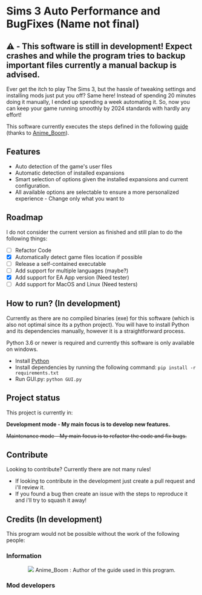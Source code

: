 # Sims 3 Auto Performance and BugFixes (Name not final)

## ⚠️ - This software is still in development! Expect crashes and while the program tries to backup important files currently a manual backup is advised.

Ever get the itch to play The Sims 3, but the hassle of tweaking settings and installing mods just put you off? Same here! Instead of spending 20 minutes doing it manually, I ended up spending a week automating it. So, now you can keep your game running smoothly by 2024 standards with hardly any effort!

This software currently executes the steps defined in the following [guide](https://steamcommunity.com/sharedfiles/filedetails/?id=1131162350) (thanks to [Anime_Boom](https://steamcommunity.com/profiles/76561198115872149)).

## Features
* Auto detection of the game's user files
* Automatic detection of installed expansions
* Smart selection of options given the installed expansions and current configuration.
* All available options are selectable to ensure a more personalized experience - Change only what you want to

## Roadmap
I do not consider the current version as finished and still plan to do the following things:
- [ ] Refactor Code
- [x] Automatically detect game files location if possible
- [ ] Release a self-contained executable
- [ ] Add support for multiple languages (maybe?)
- [x] Add support for EA App version (Need tester)
- [ ] Add support for MacOS and Linux (Need testers)

## How to run? (In development)
Currently as there are no compiled binaries (exe) for this software (which is also not optimal since its a python project). You will have to install Python and its dependencies manually, however it is a straightforward process.

Python 3.6 or newer is required and currently this software is only available on windows.

* Install [Python](https://www.python.org/ftp/python/3.13.0/python-3.13.0-amd64.exe)
* Install dependencies by running the following command: `pip install -r requirements.txt`
* Run GUI.py: `python GUI.py`

## Project status
This project is currently in:

**Development mode - My main focus is to develop new features.**

~~Maintenance mode - My main focus is to refactor the code and fix bugs.~~


## Contribute
Looking to contribute? Currently there are not many rules!

* If looking to contribute in the development just create a pull request and i'll review it.
* If you found a bug then create an issue with the steps to reproduce it and i'll try to squash it away!

## Credits (In development)
This program would not be possible without the work of the following people:
### Information

<div align="center">
<img src="https://images.weserv.nl/?url=https://avatars.fastly.steamstatic.com/1834c2e80adbf31db81bda76d958c1d7438d8f40_full.jpg?v=4&h=100&w=100&fit=cover&mask=circle&maxage=7d"/>
Anime_Boom : Author of the guide used in this program.
</div>

### Mod developers
